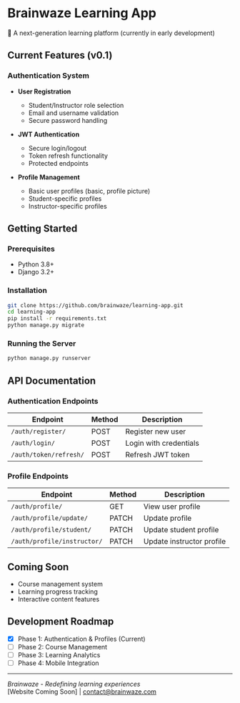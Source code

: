 # Brainwaze Learning App

🚀 A next-generation learning platform (currently in early development)

## Current Features (v0.1)

### Authentication System
- **User Registration**
  - Student/Instructor role selection
  - Email and username validation
  - Secure password handling

- **JWT Authentication**
  - Secure login/logout
  - Token refresh functionality
  - Protected endpoints

- **Profile Management**
  - Basic user profiles (basic, profile picture)
  - Student-specific profiles 
  - Instructor-specific profiles 

## Getting Started

### Prerequisites
- Python 3.8+
- Django 3.2+

### Installation
```bash
git clone https://github.com/brainwaze/learning-app.git
cd learning-app
pip install -r requirements.txt
python manage.py migrate
```

### Running the Server
```bash
python manage.py runserver
```

## API Documentation

### Authentication Endpoints
| Endpoint | Method | Description |
|----------|--------|-------------|
| `/auth/register/` | POST | Register new user |
| `/auth/login/` | POST | Login with credentials |
| `/auth/token/refresh/` | POST | Refresh JWT token |

### Profile Endpoints
| Endpoint | Method | Description |
|----------|--------|-------------|
| `/auth/profile/` | GET | View user profile |
| `/auth/profile/update/` | PATCH | Update profile |
| `/auth/profile/student/` | PATCH | Update student profile |
| `/auth/profile/instructor/` | PATCH | Update instructor profile |

## Coming Soon
- Course management system
- Learning progress tracking
- Interactive content features

## Development Roadmap
- [x] Phase 1: Authentication & Profiles (Current)
- [ ] Phase 2: Course Management
- [ ] Phase 3: Learning Analytics
- [ ] Phase 4: Mobile Integration

---

*Brainwaze - Redefining learning experiences*  
[Website Coming Soon] | contact@brainwaze.com
```
